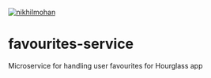 [![nikhilmohan](https://circleci.com/gh/nikhilmohan/favourites-service.svg?style=svg)](https://app.circleci.com/pipelines/github/nikhilmohan/favourites-service)


# favourites-service
Microservice for handling user favourites for Hourglass app
